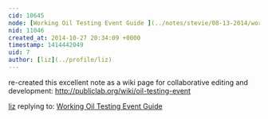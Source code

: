 ```yaml
---
cid: 10645
node: [Working Oil Testing Event Guide ](../notes/stevie/08-13-2014/working-oil-testing-event-guide)
nid: 11046
created_at: 2014-10-27 20:34:09 +0000
timestamp: 1414442049
uid: 7
author: [liz](../profile/liz)
---
```


re-created this excellent note as a wiki page for collaborative editing and development: http://publiclab.org/wiki/oil-testing-event

[liz](../profile/liz) replying to: [Working Oil Testing Event Guide ](../notes/stevie/08-13-2014/working-oil-testing-event-guide)

